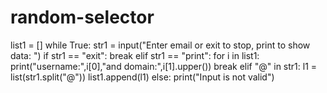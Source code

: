 # random-selector
list1 = []
while True:
    str1 = input("Enter email or exit to stop, print to show data: ")
    if str1 == "exit":
        break
    elif str1 == "print":
        for i in list1:
            print("username:",i[0],"and domain:",i[1].upper())
        break
    elif "@" in str1:
        l1 = list(str1.split("@"))
        list1.append(l1)
    else:
        print("Input is not valid")
